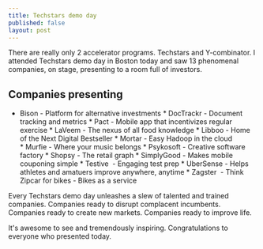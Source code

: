 ```yaml
---
title: Techstars demo day
published: false
layout: post
---
```


There are really only 2 accelerator programs. Techstars and Y-combinator. I attended Techstars demo day in Boston today and saw 13 phenomenal companies, on stage, presenting to a room full of investors. 

## Companies presenting

* Bison - Platform for alternative investments
* DocTrackr - Document tracking and metrics
* Pact - Mobile app that incentivizes regular exercise
* LaVeem	- The nexus of all food knowledge
* Libboo	- Home of the Next Digital Bestseller
* Mortar - Easy Hadoop in the cloud
* Murfie - Where your music belongs
* Psykosoft - Creative software factory
* Shopsy	- The retail graph
* SimplyGood - Makes mobile couponing simple
* Testive	 - Engaging test prep
* UberSense - Helps athletes and amatuers improve anywhere, anytime
* Zagster	 - Think Zipcar for bikes - Bikes as a service

Every Techstars demo day unleashes a slew of talented and trained companies. Companies ready to disrupt complacent incumbents. Companies ready to create new markets. Companies ready to improve life. 

It's awesome to see and tremendously inspiring. Congratulations to everyone who presented today.

